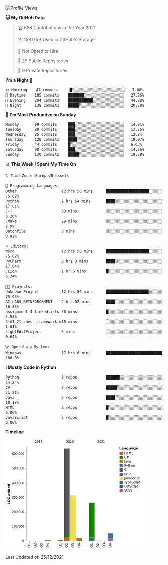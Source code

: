 <!--START_SECTION:waka-->
![Profile Views](http://img.shields.io/badge/Profile%20Views-1-blue)

**🐱 My GitHub Data** 

> 🏆 688 Contributions in the Year 2021
 > 
> 📦 159.0 kB Used in GitHub's Storage 
 > 
> 🚫 Not Opted to Hire
 > 
> 📜 29 Public Repositories 
 > 
> 🔑 0 Private Repositories  
 > 
**I'm a Night 🦉** 

```text
🌞 Morning    47 commits     █░░░░░░░░░░░░░░░░░░░░░░░░   7.08% 
🌆 Daytime    185 commits    ███████░░░░░░░░░░░░░░░░░░   27.86% 
🌃 Evening    294 commits    ███████████░░░░░░░░░░░░░░   44.28% 
🌙 Night      138 commits    █████░░░░░░░░░░░░░░░░░░░░   20.78%

```
📅 **I'm Most Productive on Sunday** 

```text
Monday       99 commits     ███░░░░░░░░░░░░░░░░░░░░░░   14.91% 
Tuesday      88 commits     ███░░░░░░░░░░░░░░░░░░░░░░   13.25% 
Wednesday    85 commits     ███░░░░░░░░░░░░░░░░░░░░░░   12.8% 
Thursday     120 commits    ████░░░░░░░░░░░░░░░░░░░░░   18.07% 
Friday       44 commits     █░░░░░░░░░░░░░░░░░░░░░░░░   6.63% 
Saturday     98 commits     ███░░░░░░░░░░░░░░░░░░░░░░   14.76% 
Sunday       130 commits    █████░░░░░░░░░░░░░░░░░░░░   19.58%

```


📊 **This Week I Spent My Time On** 

```text
⌚︎ Time Zone: Europe/Brussels

💬 Programming Languages: 
Other                    12 hrs 58 mins      ███████████████████░░░░░░   75.82% 
Python                   2 hrs 54 mins       ████░░░░░░░░░░░░░░░░░░░░░   17.01% 
C++                      33 mins             ░░░░░░░░░░░░░░░░░░░░░░░░░   3.26% 
CMake                    29 mins             ░░░░░░░░░░░░░░░░░░░░░░░░░   2.9% 
Batchfile                8 mins              ░░░░░░░░░░░░░░░░░░░░░░░░░   0.82%

🔥 Editors: 
Word                     12 hrs 58 mins      ███████████████████░░░░░░   75.82% 
PyCharm                  3 hrs 3 mins        ████░░░░░░░░░░░░░░░░░░░░░   17.84% 
CLion                    1 hr 5 mins         █░░░░░░░░░░░░░░░░░░░░░░░░   6.34%

🐱‍💻 Projects: 
Unknown Project          12 hrs 59 mins      ███████████████████░░░░░░   75.93% 
AI_LABS_REINFORCEMENT    2 hrs 52 mins       ████░░░░░░░░░░░░░░░░░░░░░   16.83% 
assignment-4-linkedlists 56 mins             █░░░░░░░░░░░░░░░░░░░░░░░░   5.53% 
5-AI_21_chess_framework-m10 mins             ░░░░░░░░░░░░░░░░░░░░░░░░░   1.01% 
LightEditProject         6 mins              ░░░░░░░░░░░░░░░░░░░░░░░░░   0.64%

💻 Operating System: 
Windows                  17 hrs 6 mins       █████████████████████████   100.0%

```

**I Mostly Code in Python** 

```text
Python                   8 repos             ██████░░░░░░░░░░░░░░░░░░░   24.24% 
C#                       7 repos             █████░░░░░░░░░░░░░░░░░░░░   21.21% 
Java                     6 repos             ████░░░░░░░░░░░░░░░░░░░░░   18.18% 
HTML                     2 repos             █░░░░░░░░░░░░░░░░░░░░░░░░   6.06% 
JavaScript               2 repos             █░░░░░░░░░░░░░░░░░░░░░░░░   6.06%

```


**Timeline**

![Chart not found](https://raw.githubusercontent.com/Arafa42/Arafa42/main/charts/bar_graph.png) 


 Last Updated on 25/12/2021
<!--END_SECTION:waka-->


<!-- 
[![Hits](https://hits.seeyoufarm.com/api/count/incr/badge.svg?url=https%3A%2F%2Fgithub.com%2FArafa42&count_bg=%23455AF3&title_bg=%23262D3B&icon=github.svg&icon_color=%23588EF7&title=visitors&edge_flat=false)](https://hits.seeyoufarm.com)
 -->
